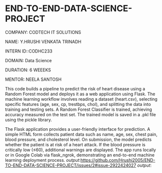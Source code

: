 # END-TO-END-DATA-SCIENCE-PROJECT
COMPANY: CODTECH IT SOLUTIONS

NAME: Y.HRUSHI VENKATA TRINADH

INTERN ID::CODHC233

DOMAIN: Data Science

DURATION: 6 WEEEKS

MENTOR: NEELA SANTOSH

This code builds a pipeline to predict the risk of heart disease using a Random Forest model and deploys it as a web application using Flask. The machine learning workflow involves reading a dataset (heart.csv), selecting specific features (age, sex, cp, trestbps, chol), and splitting the data into training and testing sets. A Random Forest Classifier is trained, achieving accuracy measured on the test set. The trained model is saved in a .pkl file using the pickle library.

The Flask application provides a user-friendly interface for prediction. A simple HTML form collects patient data such as name, age, sex, chest pain, blood pressure, and cholesterol level. On submission, the model predicts whether the patient is at risk of a heart attack. If the blood pressure is critically low (≤60), additional warnings are displayed. The app runs locally or in Google Colab via flask_ngrok, demonstrating an end-to-end machine learning deployment process.
*output*:https://github.com/Hrushi2005/END-TO-END-DATA-SCIENCE-PROJECT/issues/2#issue-2922424027
*output*:

